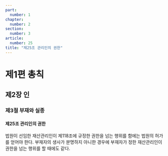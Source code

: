 ```yaml
---
part:
  number: 1
chapter:
  number: 2
section:
  number: 3
article:
  number: 25
title: "제25조 관리인의 권한"
---
```


# 제1편 총칙

## 제2장 인

### 제3절 부재와 실종

#### 제25조 관리인의 권한

법원이 선임한 재산관리인이 제118조에 규정한 권한을 넘는 행위를 함에는 법원의 허가를 얻어야 한다. 부재자의 생사가 분명하지 아니한 경우에 부재자가 정한 재산관리인이 권한을 넘는 행위를 할 때에도 같다.
